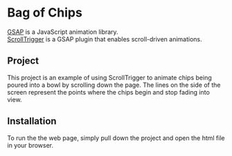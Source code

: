 # Bag of Chips 

[GSAP](https://greensock.com/gsap/) is a JavaScript animation library.  
[ScrollTrigger](https://greensock.com/scrolltrigger/) is a GSAP plugin that enables scroll-driven animations.

## Project
This project is an example of using ScrollTrigger to animate chips being poured into a bowl by scrolling down the page. The lines on the side of the screen represent the points where the chips begin and stop fading into view.

## Installation
To run the the web page, simply pull down the project and open the html file in your browser.
